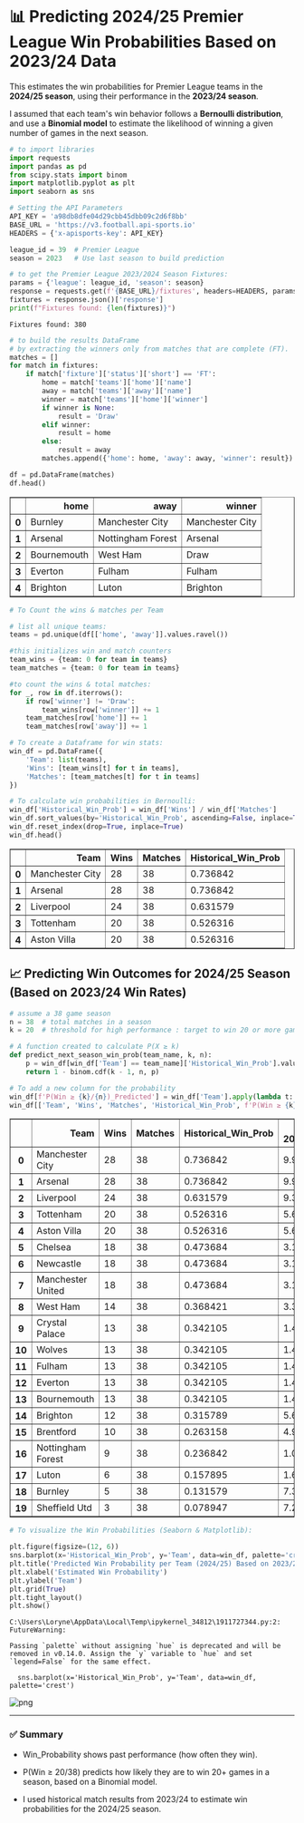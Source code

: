 # 📊 Predicting 2024/25 Premier League Win Probabilities Based on 2023/24 Data


This estimates the win probabilities for Premier League teams in the **2024/25 season**, using their performance in the **2023/24 season**.

I assumed that each team's win behavior follows a **Bernoulli distribution**, and use a **Binomial model** to estimate the likelihood of winning a given number of games in the next season.



```python
# to import libraries
import requests
import pandas as pd
from scipy.stats import binom
import matplotlib.pyplot as plt
import seaborn as sns

```


```python
# Setting the API Parameters
API_KEY = 'a98db8dfe04d29cbb45dbb09c2d6f8bb'
BASE_URL = 'https://v3.football.api-sports.io'
HEADERS = {'x-apisports-key': API_KEY}

league_id = 39  # Premier League
season = 2023   # Use last season to build prediction

```


```python
# to get the Premier League 2023/2024 Season Fixtures:
params = {'league': league_id, 'season': season}
response = requests.get(f'{BASE_URL}/fixtures', headers=HEADERS, params=params)
fixtures = response.json()['response']
print(f"Fixtures found: {len(fixtures)}")

```

    Fixtures found: 380



```python
# to build the results DataFrame
# by extracting the winners only from matches that are complete (FT).
matches = []
for match in fixtures:
    if match['fixture']['status']['short'] == 'FT':
        home = match['teams']['home']['name']
        away = match['teams']['away']['name']
        winner = match['teams']['home']['winner']
        if winner is None:
            result = 'Draw'
        elif winner:
            result = home
        else:
            result = away
        matches.append({'home': home, 'away': away, 'winner': result})

df = pd.DataFrame(matches)
df.head()

```




<div>
<style scoped>
    .dataframe tbody tr th:only-of-type {
        vertical-align: middle;
    }

    .dataframe tbody tr th {
        vertical-align: top;
    }

    .dataframe thead th {
        text-align: right;
    }
</style>
<table border="1" class="dataframe">
  <thead>
    <tr style="text-align: right;">
      <th></th>
      <th>home</th>
      <th>away</th>
      <th>winner</th>
    </tr>
  </thead>
  <tbody>
    <tr>
      <th>0</th>
      <td>Burnley</td>
      <td>Manchester City</td>
      <td>Manchester City</td>
    </tr>
    <tr>
      <th>1</th>
      <td>Arsenal</td>
      <td>Nottingham Forest</td>
      <td>Arsenal</td>
    </tr>
    <tr>
      <th>2</th>
      <td>Bournemouth</td>
      <td>West Ham</td>
      <td>Draw</td>
    </tr>
    <tr>
      <th>3</th>
      <td>Everton</td>
      <td>Fulham</td>
      <td>Fulham</td>
    </tr>
    <tr>
      <th>4</th>
      <td>Brighton</td>
      <td>Luton</td>
      <td>Brighton</td>
    </tr>
  </tbody>
</table>
</div>




```python
# To Count the wins & matches per Team

# list all unique teams:
teams = pd.unique(df[['home', 'away']].values.ravel())

#this initializes win and match counters
team_wins = {team: 0 for team in teams}
team_matches = {team: 0 for team in teams}

#to count the wins & total matches:
for _, row in df.iterrows():
    if row['winner'] != 'Draw':
        team_wins[row['winner']] += 1
    team_matches[row['home']] += 1
    team_matches[row['away']] += 1

# To create a Dataframe for win stats:
win_df = pd.DataFrame({
    'Team': list(teams),
    'Wins': [team_wins[t] for t in teams],
    'Matches': [team_matches[t] for t in teams]
})

# To calculate win probabilities in Bernoulli:
win_df['Historical_Win_Prob'] = win_df['Wins'] / win_df['Matches']
win_df.sort_values(by='Historical_Win_Prob', ascending=False, inplace=True)
win_df.reset_index(drop=True, inplace=True)
win_df.head()

```




<div>
<style scoped>
    .dataframe tbody tr th:only-of-type {
        vertical-align: middle;
    }

    .dataframe tbody tr th {
        vertical-align: top;
    }

    .dataframe thead th {
        text-align: right;
    }
</style>
<table border="1" class="dataframe">
  <thead>
    <tr style="text-align: right;">
      <th></th>
      <th>Team</th>
      <th>Wins</th>
      <th>Matches</th>
      <th>Historical_Win_Prob</th>
    </tr>
  </thead>
  <tbody>
    <tr>
      <th>0</th>
      <td>Manchester City</td>
      <td>28</td>
      <td>38</td>
      <td>0.736842</td>
    </tr>
    <tr>
      <th>1</th>
      <td>Arsenal</td>
      <td>28</td>
      <td>38</td>
      <td>0.736842</td>
    </tr>
    <tr>
      <th>2</th>
      <td>Liverpool</td>
      <td>24</td>
      <td>38</td>
      <td>0.631579</td>
    </tr>
    <tr>
      <th>3</th>
      <td>Tottenham</td>
      <td>20</td>
      <td>38</td>
      <td>0.526316</td>
    </tr>
    <tr>
      <th>4</th>
      <td>Aston Villa</td>
      <td>20</td>
      <td>38</td>
      <td>0.526316</td>
    </tr>
  </tbody>
</table>
</div>



## 📈 Predicting Win Outcomes for 2024/25 Season (Based on 2023/24 Win Rates)


```python
# assume a 38 game season
n = 38  # total matches in a season
k = 20  # threshold for high performance : target to win 20 or more games

# A function created to calculate P(X ≥ k)
def predict_next_season_win_prob(team_name, k, n):
    p = win_df[win_df['Team'] == team_name]['Historical_Win_Prob'].values[0]
    return 1 - binom.cdf(k - 1, n, p)

# To add a new column for the probability
win_df[f'P(Win ≥ {k}/{n})_Predicted'] = win_df['Team'].apply(lambda t: predict_next_season_win_prob(t, k, n))
win_df[['Team', 'Wins', 'Matches', 'Historical_Win_Prob', f'P(Win ≥ {k}/{n})_Predicted']]

```




<div>
<style scoped>
    .dataframe tbody tr th:only-of-type {
        vertical-align: middle;
    }

    .dataframe tbody tr th {
        vertical-align: top;
    }

    .dataframe thead th {
        text-align: right;
    }
</style>
<table border="1" class="dataframe">
  <thead>
    <tr style="text-align: right;">
      <th></th>
      <th>Team</th>
      <th>Wins</th>
      <th>Matches</th>
      <th>Historical_Win_Prob</th>
      <th>P(Win ≥ 20/38)_Predicted</th>
    </tr>
  </thead>
  <tbody>
    <tr>
      <th>0</th>
      <td>Manchester City</td>
      <td>28</td>
      <td>38</td>
      <td>0.736842</td>
      <td>9.984756e-01</td>
    </tr>
    <tr>
      <th>1</th>
      <td>Arsenal</td>
      <td>28</td>
      <td>38</td>
      <td>0.736842</td>
      <td>9.984756e-01</td>
    </tr>
    <tr>
      <th>2</th>
      <td>Liverpool</td>
      <td>24</td>
      <td>38</td>
      <td>0.631579</td>
      <td>9.331216e-01</td>
    </tr>
    <tr>
      <th>3</th>
      <td>Tottenham</td>
      <td>20</td>
      <td>38</td>
      <td>0.526316</td>
      <td>5.654862e-01</td>
    </tr>
    <tr>
      <th>4</th>
      <td>Aston Villa</td>
      <td>20</td>
      <td>38</td>
      <td>0.526316</td>
      <td>5.654862e-01</td>
    </tr>
    <tr>
      <th>5</th>
      <td>Chelsea</td>
      <td>18</td>
      <td>38</td>
      <td>0.473684</td>
      <td>3.125301e-01</td>
    </tr>
    <tr>
      <th>6</th>
      <td>Newcastle</td>
      <td>18</td>
      <td>38</td>
      <td>0.473684</td>
      <td>3.125301e-01</td>
    </tr>
    <tr>
      <th>7</th>
      <td>Manchester United</td>
      <td>18</td>
      <td>38</td>
      <td>0.473684</td>
      <td>3.125301e-01</td>
    </tr>
    <tr>
      <th>8</th>
      <td>West Ham</td>
      <td>14</td>
      <td>38</td>
      <td>0.368421</td>
      <td>3.399319e-02</td>
    </tr>
    <tr>
      <th>9</th>
      <td>Crystal Palace</td>
      <td>13</td>
      <td>38</td>
      <td>0.342105</td>
      <td>1.483543e-02</td>
    </tr>
    <tr>
      <th>10</th>
      <td>Wolves</td>
      <td>13</td>
      <td>38</td>
      <td>0.342105</td>
      <td>1.483543e-02</td>
    </tr>
    <tr>
      <th>11</th>
      <td>Fulham</td>
      <td>13</td>
      <td>38</td>
      <td>0.342105</td>
      <td>1.483543e-02</td>
    </tr>
    <tr>
      <th>12</th>
      <td>Everton</td>
      <td>13</td>
      <td>38</td>
      <td>0.342105</td>
      <td>1.483543e-02</td>
    </tr>
    <tr>
      <th>13</th>
      <td>Bournemouth</td>
      <td>13</td>
      <td>38</td>
      <td>0.342105</td>
      <td>1.483543e-02</td>
    </tr>
    <tr>
      <th>14</th>
      <td>Brighton</td>
      <td>12</td>
      <td>38</td>
      <td>0.315789</td>
      <td>5.641358e-03</td>
    </tr>
    <tr>
      <th>15</th>
      <td>Brentford</td>
      <td>10</td>
      <td>38</td>
      <td>0.263158</td>
      <td>4.950162e-04</td>
    </tr>
    <tr>
      <th>16</th>
      <td>Nottingham Forest</td>
      <td>9</td>
      <td>38</td>
      <td>0.236842</td>
      <td>1.075458e-04</td>
    </tr>
    <tr>
      <th>17</th>
      <td>Luton</td>
      <td>6</td>
      <td>38</td>
      <td>0.157895</td>
      <td>1.677306e-07</td>
    </tr>
    <tr>
      <th>18</th>
      <td>Burnley</td>
      <td>5</td>
      <td>38</td>
      <td>0.131579</td>
      <td>7.352472e-09</td>
    </tr>
    <tr>
      <th>19</th>
      <td>Sheffield Utd</td>
      <td>3</td>
      <td>38</td>
      <td>0.078947</td>
      <td>7.290835e-13</td>
    </tr>
  </tbody>
</table>
</div>




```python
# To visualize the Win Probabilities (Seaborn & Matplotlib):

plt.figure(figsize=(12, 6))
sns.barplot(x='Historical_Win_Prob', y='Team', data=win_df, palette='crest')
plt.title('Predicted Win Probability per Team (2024/25) Based on 2023/24 Performance')
plt.xlabel('Estimated Win Probability')
plt.ylabel('Team')
plt.grid(True)
plt.tight_layout()
plt.show()

```

    C:\Users\Loryne\AppData\Local\Temp\ipykernel_34812\1911727344.py:2: FutureWarning: 
    
    Passing `palette` without assigning `hue` is deprecated and will be removed in v0.14.0. Assign the `y` variable to `hue` and set `legend=False` for the same effect.
    
      sns.barplot(x='Historical_Win_Prob', y='Team', data=win_df, palette='crest')



    
![png](output_9_1.png)
    



---

### ✅ Summary
- Win_Probability shows past performance (how often they win).

- P(Win ≥ 20/38) predicts how likely they are to win 20+ games in a season, based on a Binomial model.

- I used historical match results from 2023/24 to estimate win probabilities for the 2024/25 season.


